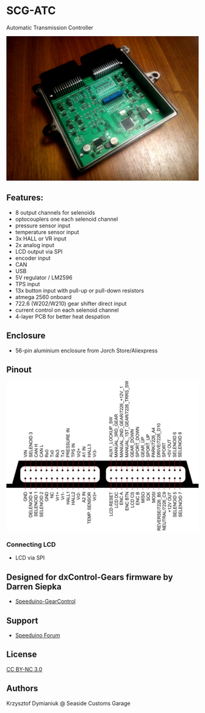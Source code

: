 # SCG-ATC

Automatic Transmission Controller

![Board](asembled.jpg?raw=true "Board")

## Features:
* 8 output channels for selenoids
* optocouplers one each selenoid channel
* pressure sensor input
* temperature sensor input
* 3x HALL or VR input
* 2x analog input
* LCD output via SPI
* encoder input
* CAN
* USB
* 5V regulator / LM2596
* TPS input
* 13x button input with pull-up or pull-down resistors
* atmega 2560 onboard
* 722.6 (W202/W210) gear shifter direct input
* current control on each selenoid channel
* 4-layer PCB for better heat despation

## Enclosure
* 56-pin aluminium enclosure from Jorch Store/Aliexpress

## Pinout
![Pinout](enclosure_pinout.jpg?raw=true "Pinout")

### Connecting LCD
* LCD via SPI

## Designed for dxControl-Gears firmware by Darren Siepka
* [Speeduino-GearControl](https://github.com/Autohome2/dxControl-Gears)

## Support
* [Speeduino Forum](https://speeduino.com/forum/viewtopic.php?f=15&t=1827)

## License
[CC BY-NC 3.0](https://creativecommons.org/licenses/by-nc/3.0/)

## Authors
Krzysztof Dymianiuk @ Seaside Customs Garage
